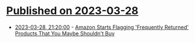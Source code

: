 # [Published on 2023-03-28](index.md)

* [2023-03-28, 21:20:00](https://slashdot.org/story/23/03/28/1822229/amazon-starts-flagging-frequently-returned-products-that-you-maybe-shouldnt-buy?utm_source=rss1.0mainlinkanon&utm_medium=feed) - [Amazon Starts Flagging 'Frequently Returned' Products That You Maybe Shouldn't Buy](https://slashdot.org/story/23/03/28/1822229/amazon-starts-flagging-frequently-returned-products-that-you-maybe-shouldnt-buy?utm_source=rss1.0mainlinkanon&utm_medium=feed)
